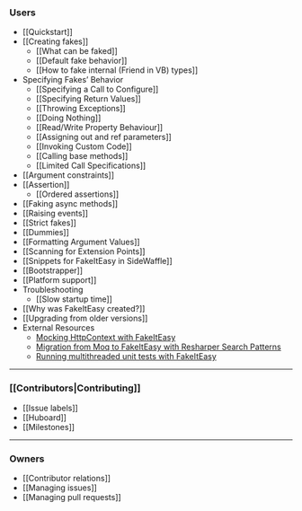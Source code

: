 ### Users

* [[Quickstart]]
* [[Creating fakes]]
    * [[What can be faked]]
    * [[Default fake behavior]]
    * [[How to fake internal (Friend in VB) types]]
* Specifying Fakes’ Behavior
    * [[Specifying a Call to Configure]]
    * [[Specifying Return Values]]
    * [[Throwing Exceptions]]
    * [[Doing Nothing]]
    * [[Read/Write Property Behaviour]]
    * [[Assigning out and ref parameters]]
    * [[Invoking Custom Code]]
    * [[Calling base methods]]
    * [[Limited Call Specifications]]
* [[Argument constraints]]
* [[Assertion]]
    * [[Ordered assertions]]
* [[Faking async methods]]
* [[Raising events]]
* [[Strict fakes]]
* [[Dummies]]
* [[Formatting Argument Values]]
* [[Scanning for Extension Points]]
* [[Snippets for FakeItEasy in SideWaffle]]
* [[Bootstrapper]]
* [[Platform support]]
* Troubleshooting
    * [[Slow startup time]]
* [[Why was FakeItEasy created?]]
* [[Upgrading from older versions]]
* External Resources
    * [Mocking HttpContext with FakeItEasy](http://blog.jonathanchannon.com/2013/04/30/mocking-httpcontext-with-fake-it-easy/)
    * [Migration from Moq to FakeItEasy with Resharper Search Patterns](http://www.planetgeek.ch/2013/07/18/migration-from-moq-to-fakeiteasy-with-resharper-search-patterns/)
    * [Running multithreaded unit tests with FakeItEasy](http://hmemcpy.com/2012/12/running-multithreaded-unit-tests-with-fakeiteasy/)

***

### [[Contributors|Contributing]]
* [[Issue labels]]
* [[Huboard]]
* [[Milestones]]

***

### Owners
* [[Contributor relations]]
* [[Managing issues]]
* [[Managing pull requests]]
